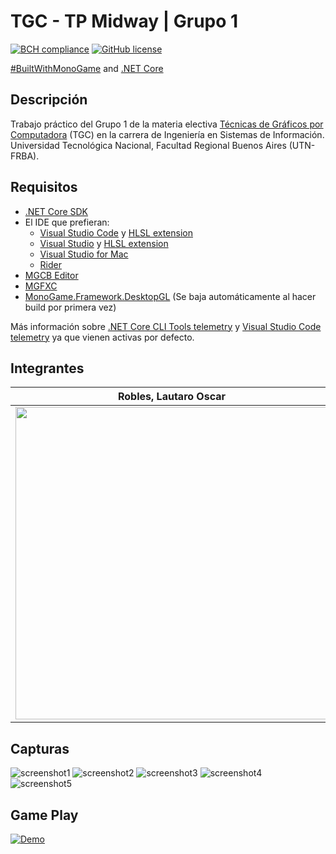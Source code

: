 # TGC - TP Midway | Grupo 1

[![BCH compliance](https://bettercodehub.com/edge/badge/tgc-utn/tgc-monogame-tp?branch=master)](https://bettercodehub.com/)
[![GitHub license](https://img.shields.io/github/license/tgc-utn/tgc-monogame-tp.svg)](https://github.com/tgc-utn/tgc-monogame-tp/blob/master/LICENSE)

[#BuiltWithMonoGame](http://www.monogame.net) and [.NET Core](https://dotnet.microsoft.com)

## Descripción

Trabajo práctico del Grupo 1 de la materia electiva [Técnicas de Gráficos por Computadora](http://tgc-utn.github.io/) (TGC) en la carrera de Ingeniería en Sistemas de Información. Universidad Tecnológica Nacional, Facultad Regional Buenos Aires (UTN-FRBA).

## Requisitos

- [.NET Core SDK](https://docs.microsoft.com/dotnet/core/install/sdk)
- El IDE que prefieran:
  - [Visual Studio Code](https://code.visualstudio.com) y [HLSL extension](https://marketplace.visualstudio.com/items?itemName=TimGJones.hlsltools)
  - [Visual Studio](https://visualstudio.microsoft.com/es/vs) y [HLSL extension](https://marketplace.visualstudio.com/items?itemName=TimGJones.HLSLToolsforVisualStudio)
  - [Visual Studio for Mac](https://visualstudio.microsoft.com/es/vs/mac)
  - [Rider](https://www.jetbrains.com/rider)
- [MGCB Editor](https://docs.monogame.net/articles/tools/mgcb_editor.html)
- [MGFXC](https://docs.monogame.net/articles/tools/mgfxc.html)
- [MonoGame.Framework.DesktopGL](https://www.nuget.org/packages/MonoGame.Framework.DesktopGL) (Se baja automáticamente al hacer build por primera vez)

Más información sobre [.NET Core CLI Tools telemetry](https://aka.ms/dotnet-cli-telemetry) y [Visual Studio Code telemetry](https://code.visualstudio.com/docs/getstarted/telemetry) ya que vienen activas por defecto.

## Integrantes

| Robles, Lautaro Oscar                                                                                | Villarreal, Juan Pablo                                                                                |
| ---------------------------------------------------------------------------------------------------- | ----------------------------------------------------------------------------------------------------- |
| <img src="https://github.com/tgc-utn/tgc-utn.github.io/blob/master/images/robotgc.png" height="500"> | <img src="https://github.com/tgc-utn/tgc-utn.github.io/blob/master/images/trofeotp.png" height="500"> |

## Capturas

![screenshot1](https://drive.google.com/uc?export=view&id=1Hz4zn5PpkWKNO1zYmG3c1C4lw5mMyfaj)
![screenshot2](https://drive.google.com/uc?export=view&id=18AxiVLPrEjwuK8yNngIsyhXN02klnuPy)
![screenshot3](https://drive.google.com/uc?export=view&id=1YvJf3dFNa2BkBredt8ICvsJNoCZjQDET)
![screenshot4](https://drive.google.com/uc?export=view&id=12Y9ZpJEBpnIGeLUg1JNEwvf2GQs1kvC8)
![screenshot5](https://drive.google.com/uc?export=view&id=135wUEogZxYhRXCbt1qvHGWSRE30u99bH)

## Game Play

[![Demo](https://img.youtube.com/vi/EsYz3chMKfo/0.jpg)](https://www.youtube.com/watch?v=EsYz3chMKfo)
